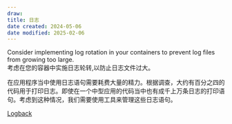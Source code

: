 ```yaml
---
draw: 
title: 日志
date created: 2024-05-06
date modified: 2025-02-06
---
```


Consider implementing log rotation in your containers to prevent log files from growing too large.  
考虑在您的容器中实施日志轮转,以防止日志文件过大。

在应用程序当中使用日志语句需要耗费大量的精力。根据调查，大约有百分之四的代码用于打印日志。即使在一个中型应用的代码当中也有成千上万条日志的打印语句。考虑到这种情况，我们需要使用工具来管理这些日志语句。

[Logback](Logback.md)
